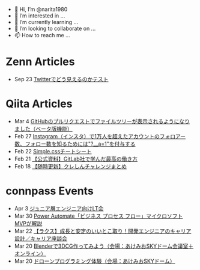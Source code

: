 - 👋 Hi, I’m @narita1980
- 👀 I’m interested in ...
- 🌱 I’m currently learning ...
- 💞️ I’m looking to collaborate on ...
- 📫 How to reach me ...

# Zenn Articles

<!-- profile updater begin: zenn -->
- Sep 23 [Twitterでどう見えるのかテスト](https://zenn.dev/narita1980/articles/cbb21f8d7f785752d6ac)
<!-- profile updater end: zenn -->

# Qiita Articles

<!-- profile updater begin: qiita -->
- Mar 4 [GitHubのプルリクエストでファイルツリーが表示されるようになりました（ベータ版機能）](https://qiita.com/narita1980/items/bee2c5232342a51e0415)
- Feb 27 [Instagram（インスタ）で1万人を超えたアカウントのフォロアー数、フォロー数を知るためには"?__a=1"を付与する](https://qiita.com/narita1980/items/630b7014fa893461b991)
- Feb 22 [Simple.cssチートシート](https://qiita.com/narita1980/items/fd2ccf0e91944aab9fd5)
- Feb 21 [【公式資料】GitLab社で学んだ最高の働き方](https://qiita.com/narita1980/items/d7d142c2bb6312cb9ad6)
- Feb 18 [【随時更新】クレしんチャレンジまとめ](https://qiita.com/narita1980/items/03d9a24b7ac1fdf81b18)
<!-- profile updater end: qiita -->

# connpass Events

<!-- profile updater begin: connpass -->
- Apr 3 [ジュニア層エンジニア向けLT会](https://connpass.com/event/221065/)
- Mar 30 [Power Automate「ビジネス プロセス フロー」マイクロソフト MVPが解説](https://rpacommunity.connpass.com/event/242247/)
- Mar 22 [【ラクス】成長と安定のいいとこ取り！開発エンジニアのキャリア設計／キャリア座談会](https://rakus.connpass.com/event/241166/)
- Mar 20 [Blenderで3DCG作ってみよう（会場：あけみおSKYドーム会議室＋オンライン）](https://coderdojo-nago.connpass.com/event/240926/)
- Mar 20 [ドローンプログラミング体験（会場：あけみおSKYドーム）](https://coderdojo-nago.connpass.com/event/240943/)
<!-- profile updater end: connpass -->

<!---
narita1980/narita1980 is a ✨ special ✨ repository because its `README.md` (this file) appears on your GitHub profile.
You can click the Preview link to take a look at your changes.
--->
